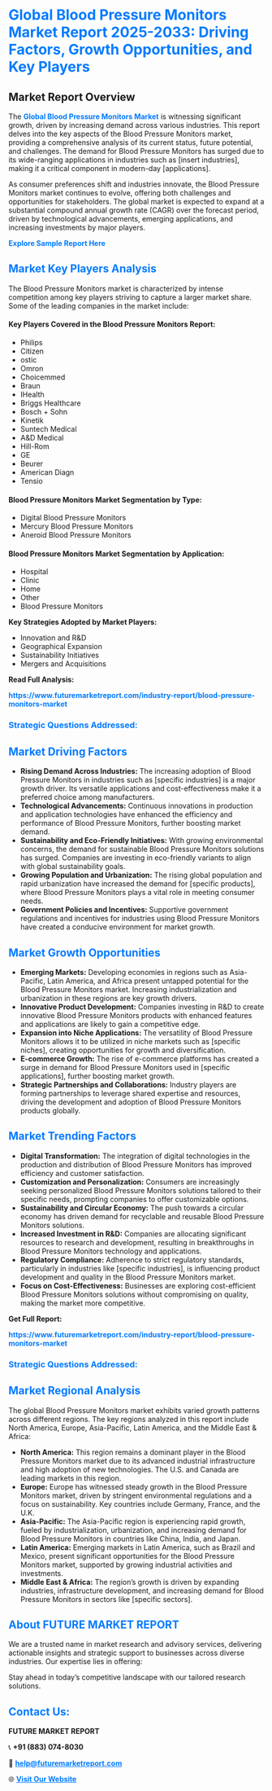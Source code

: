<h1 style="color: #007BFF;">Global Blood Pressure Monitors Market Report 2025-2033: Driving Factors, Growth Opportunities, and Key Players</h1>

<section id="overview">
<h2>Market Report Overview</h2>
<p>The <a href="https://www.futuremarketreport.com/industry-report/blood-pressure-monitors-market" style="color: #007BFF; text-decoration: none;"><strong>Global Blood Pressure Monitors Market</strong></a> is witnessing significant growth, driven by increasing demand across various industries. This report delves into the key aspects of the Blood Pressure Monitors market, providing a comprehensive analysis of its current status, future potential, and challenges. The demand for Blood Pressure Monitors has surged due to its wide-ranging applications in industries such as [insert industries], making it a critical component in modern-day [applications].</p>
<p>As consumer preferences shift and industries innovate, the Blood Pressure Monitors market continues to evolve, offering both challenges and opportunities for stakeholders. The global market is expected to expand at a substantial compound annual growth rate (CAGR) over the forecast period, driven by technological advancements, emerging applications, and increasing investments by major players.</p>
</section>

<section id="overview">
<p><a href="https://www.futuremarketreport.com/request-sample/reportId=122919" style="color: #007BFF; text-decoration: none;"><strong>Explore Sample Report Here</strong></a></p>
</section>

<section id="key-players">
<h2 style="color: #007BFF;">Market Key Players Analysis</h2>
<p>The Blood Pressure Monitors market is characterized by intense competition among key players striving to capture a larger market share. Some of the leading companies in the market include:</p>
<h4>Key Players Covered in the Blood Pressure Monitors Report:</h4>
<ul><li>Philips</li><li>Citizen</li><li>ostic</li><li>Omron</li><li>Choicemmed</li><li>Braun</li><li>IHealth</li><li>Briggs Healthcare</li><li>Bosch + Sohn</li><li>Kinetik</li><li>Suntech Medical</li><li>A&amp;D Medical</li><li>Hill-Rom</li><li>GE</li><li>Beurer</li><li>American Diagn</li><li>Tensio</li></ul>
<h4>Blood Pressure Monitors Market Segmentation by Type:</h4>
<ul><li>Digital Blood Pressure Monitors</li><li>Mercury Blood Pressure Monitors</li><li>Aneroid Blood Pressure Monitors</li></ul>

<h4>Blood Pressure Monitors Market Segmentation by Application:</h4>
<ul><li>Hospital</li><li>Clinic</li><li>Home</li><li>Other</li><li>Blood Pressure Monitors</li></ul>
<p><strong>Key Strategies Adopted by Market Players:</strong></p>
<ul>
<li>Innovation and R&D</li>
<li>Geographical Expansion</li>
<li>Sustainability Initiatives</li>
<li>Mergers and Acquisitions</li>
</ul>
</section>

<section>
<p><strong>Read Full Analysis: </strong></p><a href="https://www.futuremarketreport.com/industry-report/blood-pressure-monitors-market" style="color: #007BFF; text-decoration: none;"><strong>https://www.futuremarketreport.com/industry-report/blood-pressure-monitors-market</strong></a>
<h3 style="color: #007BFF;">Strategic Questions Addressed:</h3>
</section>

<section id="driving-factors">
<h2 style="color: #007BFF;">Market Driving Factors</h2>
<ul>
<li><strong>Rising Demand Across Industries:</strong> The increasing adoption of Blood Pressure Monitors in industries such as [specific industries] is a major growth driver. Its versatile applications and cost-effectiveness make it a preferred choice among manufacturers.</li>
<li><strong>Technological Advancements:</strong> Continuous innovations in production and application technologies have enhanced the efficiency and performance of Blood Pressure Monitors, further boosting market demand.</li>
<li><strong>Sustainability and Eco-Friendly Initiatives:</strong> With growing environmental concerns, the demand for sustainable Blood Pressure Monitors solutions has surged. Companies are investing in eco-friendly variants to align with global sustainability goals.</li>
<li><strong>Growing Population and Urbanization:</strong> The rising global population and rapid urbanization have increased the demand for [specific products], where Blood Pressure Monitors plays a vital role in meeting consumer needs.</li>
<li><strong>Government Policies and Incentives:</strong> Supportive government regulations and incentives for industries using Blood Pressure Monitors have created a conducive environment for market growth.</li>
</ul>
</section>

<section id="growth-opportunities">
<h2 style="color: #007BFF;">Market Growth Opportunities</h2>
<ul>
<li><strong>Emerging Markets:</strong> Developing economies in regions such as Asia-Pacific, Latin America, and Africa present untapped potential for the Blood Pressure Monitors market. Increasing industrialization and urbanization in these regions are key growth drivers.</li>
<li><strong>Innovative Product Development:</strong> Companies investing in R&D to create innovative Blood Pressure Monitors products with enhanced features and applications are likely to gain a competitive edge.</li>
<li><strong>Expansion into Niche Applications:</strong> The versatility of Blood Pressure Monitors allows it to be utilized in niche markets such as [specific niches], creating opportunities for growth and diversification.</li>
<li><strong>E-commerce Growth:</strong> The rise of e-commerce platforms has created a surge in demand for Blood Pressure Monitors used in [specific applications], further boosting market growth.</li>
<li><strong>Strategic Partnerships and Collaborations:</strong> Industry players are forming partnerships to leverage shared expertise and resources, driving the development and adoption of Blood Pressure Monitors products globally.</li>
</ul>
</section>

<section id="trending-factors">
<h2 style="color: #007BFF;">Market Trending Factors</h2>
<ul>
<li><strong>Digital Transformation:</strong> The integration of digital technologies in the production and distribution of Blood Pressure Monitors has improved efficiency and customer satisfaction.</li>
<li><strong>Customization and Personalization:</strong> Consumers are increasingly seeking personalized Blood Pressure Monitors solutions tailored to their specific needs, prompting companies to offer customizable options.</li>
<li><strong>Sustainability and Circular Economy:</strong> The push towards a circular economy has driven demand for recyclable and reusable Blood Pressure Monitors solutions.</li>
<li><strong>Increased Investment in R&D:</strong> Companies are allocating significant resources to research and development, resulting in breakthroughs in Blood Pressure Monitors technology and applications.</li>
<li><strong>Regulatory Compliance:</strong> Adherence to strict regulatory standards, particularly in industries like [specific industries], is influencing product development and quality in the Blood Pressure Monitors market.</li>
<li><strong>Focus on Cost-Effectiveness:</strong> Businesses are exploring cost-efficient Blood Pressure Monitors solutions without compromising on quality, making the market more competitive.</li>
</ul>
</section>

<section>
<p><strong>Get Full Report: </strong></p><a href="https://www.futuremarketreport.com/industry-report/blood-pressure-monitors-market" style="color: #007BFF; text-decoration: none;"><strong>https://www.futuremarketreport.com/industry-report/blood-pressure-monitors-market</strong></a>
<h3 style="color: #007BFF;">Strategic Questions Addressed:</h3>
</section>


<section id="regional-analysis">
<h2 style="color: #007BFF;">Market Regional Analysis</h2>
<p>The global Blood Pressure Monitors market exhibits varied growth patterns across different regions. The key regions analyzed in this report include North America, Europe, Asia-Pacific, Latin America, and the Middle East & Africa:</p>
<ul>
<li><strong>North America:</strong> This region remains a dominant player in the Blood Pressure Monitors market due to its advanced industrial infrastructure and high adoption of new technologies. The U.S. and Canada are leading markets in this region.</li>
<li><strong>Europe:</strong> Europe has witnessed steady growth in the Blood Pressure Monitors market, driven by stringent environmental regulations and a focus on sustainability. Key countries include Germany, France, and the U.K.</li>
<li><strong>Asia-Pacific:</strong> The Asia-Pacific region is experiencing rapid growth, fueled by industrialization, urbanization, and increasing demand for Blood Pressure Monitors in countries like China, India, and Japan.</li>
<li><strong>Latin America:</strong> Emerging markets in Latin America, such as Brazil and Mexico, present significant opportunities for the Blood Pressure Monitors market, supported by growing industrial activities and investments.</li>
<li><strong>Middle East & Africa:</strong> The region’s growth is driven by expanding industries, infrastructure development, and increasing demand for Blood Pressure Monitors in sectors like [specific sectors].</li>
</ul>
</section>

<footer>
<h2 style="color: #007BFF;">About FUTURE MARKET REPORT</h2>
<p>We are a trusted name in market research and advisory services, delivering actionable insights and strategic support to businesses across diverse industries. Our expertise lies in offering:</p>

<p>Stay ahead in today’s competitive landscape with our tailored research solutions.</p>

<h2 style="color: #007BFF;">Contact Us:</h2>
<p><strong>FUTURE MARKET REPORT</strong></p>
<p>📞 <strong>+91 (883) 074-8030</strong></p>
<p>📧 <strong><a href="mailto:help@futuremarketreport.com" style="color: #007BFF;">help@futuremarketreport.com</a></strong></p>
<p>🌐 <strong><a href="https://www.futuremarketreport.com/" style="color: #007BFF;">Visit Our Website</a></strong></p>
</footer>